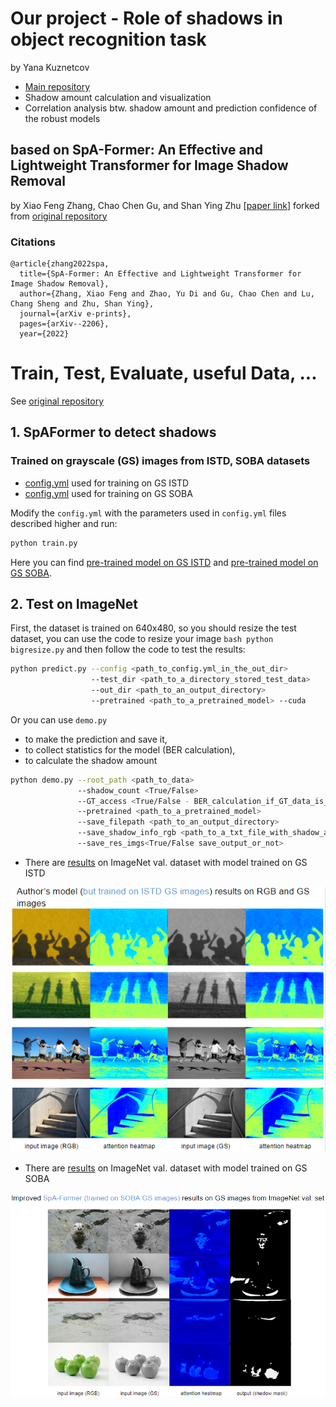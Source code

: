 # Our project - Role of shadows in object recognition task

by Yana Kuznetcov

* [Main repository](https://github.com/jancuz/ShadowProject.git)
* Shadow amount calculation and visualization
* Correlation analysis btw. shadow amount and prediction confidence of the robust models

## based on SpA-Former: An Effective and Lightweight Transformer for Image Shadow Removal

by Xiao Feng Zhang, Chao Chen Gu, and Shan Ying Zhu [[paper link](https://arxiv.org/pdf/2206.10910.pdf)]
forked from [original repository](https://github.com/zhangbaijin/SpA-Former-shadow-removal.git)

### Citations
```
@article{zhang2022spa,
  title={SpA-Former: An Effective and Lightweight Transformer for Image Shadow Removal},
  author={Zhang, Xiao Feng and Zhao, Yu Di and Gu, Chao Chen and Lu, Chang Sheng and Zhu, Shan Ying},
  journal={arXiv e-prints},
  pages={arXiv--2206},
  year={2022}
```

# Train, Test, Evaluate, useful Data, ...

See [original repository](https://github.com/zhangbaijin/SpA-Former-shadow-removal.git)

## 1. SpAFormer to detect shadows

### Trained on grayscale (GS) images from ISTD, SOBA datasets

* [config.yml](https://github.com/jancuz/SpA-Former-shadow-removal/blob/main/results/000009-train%20with%20GS%20test%20on%20GS%20ISTD%20part/config.yml) used for training on GS ISTD
* [config.yml](https://github.com/jancuz/SpA-Former-shadow-removal/blob/main/results/000033-train%20on%20GS%20test%20on%20GS%20on%20SOBA%20bw%20masks/config.yml) used for training on GS SOBA
  
Modify the `config.yml` with the parameters used in `config.yml` files described higher and run:

```bash
python train.py
```

Here you can find [pre-trained model on GS ISTD](https://drive.google.com/file/d/1-MrP7dV4KTDt7IdJZBAkFeRv88snDV3u/view?usp=drive_link) and [pre-trained model on GS SOBA](https://drive.google.com/file/d/1-Rm6qEKhLUe30G8CMq8UH1t_e5NJkfak/view?usp=drive_link).

## 2. Test on ImageNet

First, the dataset is trained on 640x480, so you should resize the test dataset, you can use the code to resize your image 
```bash python bigresize.py```
and then follow the code to test the results:
```bash
python predict.py --config <path_to_config.yml_in_the_out_dir>
                  --test_dir <path_to_a_directory_stored_test_data>
                  --out_dir <path_to_an_output_directory>
                  --pretrained <path_to_a_pretrained_model> --cuda
```

Or you can use ```demo.py```
* to make the prediction and save it,
* to collect statistics for the model (BER calculation),
* to calculate the shadow amount

```bash
python demo.py --root_path <path_to_data>
               --shadow_count <True/False>
               --GT_access <True/False - BER_calculation_if_GT_data_is_available>
               --pretrained <path_to_a_pretrained_model>
               --save_filepath <path_to_an_output_directory>
               --save_shadow_info_rgb <path_to_a_txt_file_with_shadow_amount_info>
               --save_res_imgs<True/False save_output_or_not>
```

* There are [results](https://drive.google.com/file/d/1-q4miwXtkeKPlLcY4xt4ndqI5SpJEKH8/view?usp=drive_link) on ImageNet val. dataset with model trained on GS ISTD

<p align="center"><img src="imgs/ISTD GS ImageNet val.png">
  
* There are [results](https://drive.google.com/file/d/1-vxJZ3MygMpN4PCE_tgc1DDAlHJ5TF9O/view?usp=drive_link) on ImageNet val. dataset with model trained on GS SOBA

<p align="center"><img src="imgs/SOBA GS ImageNet val.png">



